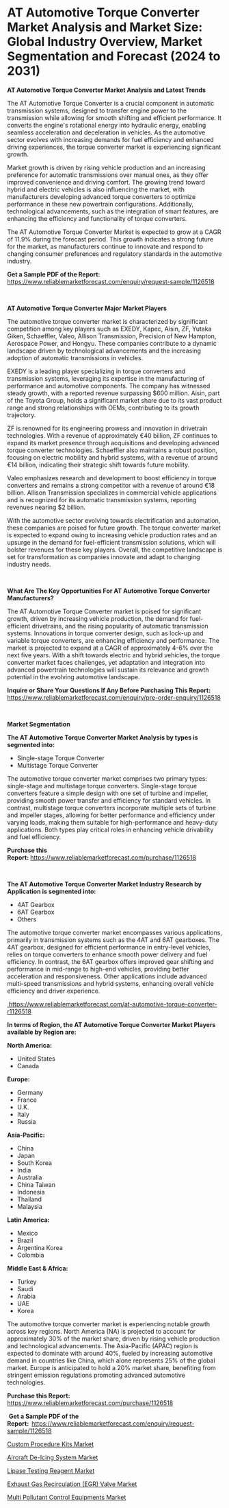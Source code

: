 <p><h1>AT Automotive Torque Converter Market Analysis and Market Size: Global Industry Overview, Market Segmentation and Forecast (2024 to 2031)</h1></p><p><strong>AT Automotive Torque Converter Market Analysis and Latest Trends</strong></p>
<p><p>The AT Automotive Torque Converter is a crucial component in automatic transmission systems, designed to transfer engine power to the transmission while allowing for smooth shifting and efficient performance. It converts the engine's rotational energy into hydraulic energy, enabling seamless acceleration and deceleration in vehicles. As the automotive sector evolves with increasing demands for fuel efficiency and enhanced driving experiences, the torque converter market is experiencing significant growth.</p><p>Market growth is driven by rising vehicle production and an increasing preference for automatic transmissions over manual ones, as they offer improved convenience and driving comfort. The growing trend toward hybrid and electric vehicles is also influencing the market, with manufacturers developing advanced torque converters to optimize performance in these new powertrain configurations. Additionally, technological advancements, such as the integration of smart features, are enhancing the efficiency and functionality of torque converters.</p><p>The AT Automotive Torque Converter Market is expected to grow at a CAGR of 11.9% during the forecast period. This growth indicates a strong future for the market, as manufacturers continue to innovate and respond to changing consumer preferences and regulatory standards in the automotive industry.</p></p>
<p><strong>Get a Sample PDF of the Report:&nbsp;</strong> <a href="https://www.reliablemarketforecast.com/enquiry/request-sample/1126518?utm_campaign=1108&utm_medium=2&utm_source=Github&utm_content=ia&utm_term=03112024&utm_id=at-automotive-torque-converter">https://www.reliablemarketforecast.com/enquiry/request-sample/1126518</a></p>
<p>&nbsp;</p>
<p><strong>AT Automotive Torque Converter Major Market Players</strong></p>
<p><p>The automotive torque converter market is characterized by significant competition among key players such as EXEDY, Kapec, Aisin, ZF, Yutaka Giken, Schaeffler, Valeo, Allison Transmission, Precision of New Hampton, Aerospace Power, and Hongyu. These companies contribute to a dynamic landscape driven by technological advancements and the increasing adoption of automatic transmissions in vehicles.</p><p>EXEDY is a leading player specializing in torque converters and transmission systems, leveraging its expertise in the manufacturing of performance and automotive components. The company has witnessed steady growth, with a reported revenue surpassing $600 million. Aisin, part of the Toyota Group, holds a significant market share due to its vast product range and strong relationships with OEMs, contributing to its growth trajectory.</p><p>ZF is renowned for its engineering prowess and innovation in drivetrain technologies. With a revenue of approximately €40 billion, ZF continues to expand its market presence through acquisitions and developing advanced torque converter technologies. Schaeffler also maintains a robust position, focusing on electric mobility and hybrid systems, with a revenue of around €14 billion, indicating their strategic shift towards future mobility.</p><p>Valeo emphasizes research and development to boost efficiency in torque converters and remains a strong competitor with a revenue of around €18 billion. Allison Transmission specializes in commercial vehicle applications and is recognized for its automatic transmission systems, reporting revenues nearing $2 billion.</p><p>With the automotive sector evolving towards electrification and automation, these companies are poised for future growth. The torque converter market is expected to expand owing to increasing vehicle production rates and an upsurge in the demand for fuel-efficient transmission solutions, which will bolster revenues for these key players. Overall, the competitive landscape is set for transformation as companies innovate and adapt to changing industry needs.</p></p>
<p>&nbsp;</p>
<p><strong>What Are The Key Opportunities For AT Automotive Torque Converter Manufacturers?</strong></p>
<p><p>The AT Automotive Torque Converter market is poised for significant growth, driven by increasing vehicle production, the demand for fuel-efficient drivetrains, and the rising popularity of automatic transmission systems. Innovations in torque converter design, such as lock-up and variable torque converters, are enhancing efficiency and performance. The market is projected to expand at a CAGR of approximately 4-6% over the next five years. With a shift towards electric and hybrid vehicles, the torque converter market faces challenges, yet adaptation and integration into advanced powertrain technologies will sustain its relevance and growth potential in the evolving automotive landscape.</p></p>
<p><strong>Inquire or Share Your Questions If Any Before Purchasing This Report:</strong> <a href="https://www.reliablemarketforecast.com/enquiry/pre-order-enquiry/1126518?utm_campaign=1108&utm_medium=2&utm_source=Github&utm_content=ia&utm_term=03112024&utm_id=at-automotive-torque-converter">https://www.reliablemarketforecast.com/enquiry/pre-order-enquiry/1126518</a></p>
<p>&nbsp;</p>
<p><strong>Market Segmentation</strong></p>
<p><strong>The AT Automotive Torque Converter Market Analysis by types is segmented into:</strong></p>
<p><ul><li>Single-stage Torque Converter</li><li>Multistage Torque Converter</li></ul></p>
<p><p>The automotive torque converter market comprises two primary types: single-stage and multistage torque converters. Single-stage torque converters feature a simple design with one set of turbine and impeller, providing smooth power transfer and efficiency for standard vehicles. In contrast, multistage torque converters incorporate multiple sets of turbine and impeller stages, allowing for better performance and efficiency under varying loads, making them suitable for high-performance and heavy-duty applications. Both types play critical roles in enhancing vehicle drivability and fuel efficiency.</p></p>
<p><strong>Purchase this Report:&nbsp;</strong><a href="https://www.reliablemarketforecast.com/purchase/1126518?utm_campaign=1108&utm_medium=2&utm_source=Github&utm_content=ia&utm_term=03112024&utm_id=at-automotive-torque-converter">https://www.reliablemarketforecast.com/purchase/1126518</a></p>
<p>&nbsp;</p>
<p><strong>The AT Automotive Torque Converter Market Industry Research by Application is segmented into:</strong></p>
<p><ul><li>4AT Gearbox</li><li>6AT Gearbox</li><li>Others</li></ul></p>
<p><p>The automotive torque converter market encompasses various applications, primarily in transmission systems such as the 4AT and 6AT gearboxes. The 4AT gearbox, designed for efficient performance in entry-level vehicles, relies on torque converters to enhance smooth power delivery and fuel efficiency. In contrast, the 6AT gearbox offers improved gear shifting and performance in mid-range to high-end vehicles, providing better acceleration and responsiveness. Other applications include advanced multi-speed transmissions and hybrid systems, enhancing overall vehicle efficiency and driver experience.</p></p>
<p><a href="https://www.reliablemarketforecast.com/at-automotive-torque-converter-r1126518?utm_campaign=1108&utm_medium=2&utm_source=Github&utm_content=ia&utm_term=03112024&utm_id=at-automotive-torque-converter">&nbsp;https://www.reliablemarketforecast.com/at-automotive-torque-converter-r1126518</a></p>
<p><strong>In terms of Region, the AT Automotive Torque Converter Market Players available by Region are:</strong></p>
<p>
    <p> <strong> North America: </strong>
        <ul>
            <li>United States</li>
            <li>Canada</li>
        </ul>
        </p> 
    <p> <strong> Europe: </strong>
        <ul>
            <li>Germany</li>
            <li>France</li>
            <li>U.K.</li>
            <li>Italy</li>
            <li>Russia</li>
        </ul>
        </p> 
    <p> <strong> Asia-Pacific: </strong>
        <ul>
            <li>China</li>
            <li>Japan</li>
            <li>South Korea</li>
            <li>India</li>
            <li>Australia</li>
            <li>China Taiwan</li>
            <li>Indonesia</li>
            <li>Thailand</li>
            <li>Malaysia</li>
        </ul>
        </p> 
    <p> <strong> Latin America: </strong>
        <ul>
            <li>Mexico</li>
            <li>Brazil</li>
            <li>Argentina Korea</li>
            <li>Colombia</li>
        </ul>
        </p> 
    <p> <strong> Middle East & Africa: </strong>
        <ul>
            <li>Turkey</li>
            <li>Saudi</li>
            <li>Arabia</li>
            <li>UAE</li>
            <li>Korea</li>
        </ul>
    </p>
    </p>
<p><p>The automotive torque converter market is experiencing notable growth across key regions. North America (NA) is projected to account for approximately 30% of the market share, driven by rising vehicle production and technological advancements. The Asia-Pacific (APAC) region is expected to dominate with around 40%, fueled by increasing automotive demand in countries like China, which alone represents 25% of the global market. Europe is anticipated to hold a 20% market share, benefiting from stringent emission regulations promoting advanced automotive technologies.</p></p>
<p><strong>Purchase this Report: </strong><a href="https://www.reliablemarketforecast.com/purchase/1126518?utm_campaign=1108&utm_medium=2&utm_source=Github&utm_content=ia&utm_term=03112024&utm_id=at-automotive-torque-converter">https://www.reliablemarketforecast.com/purchase/1126518</a></p>
<p>&nbsp;<strong>Get a Sample PDF of the Report:&nbsp;&nbsp;</strong><a href="https://www.reliablemarketforecast.com/enquiry/request-sample/1126518?utm_campaign=1108&utm_medium=2&utm_source=Github&utm_content=ia&utm_term=03112024&utm_id=at-automotive-torque-converter">https://www.reliablemarketforecast.com/enquiry/request-sample/1126518</a></p>
<p><strong></strong></p>
<p><p><a href="https://issuu.com/reportprime-2/docs/custom-procedure-kits-market-size-2_4ee47d68df3278?utm_campaign=1108&utm_medium=2&utm_source=Github&utm_content=ia&utm_term=03112024&utm_id=at-automotive-torque-converter">Custom Procedure Kits Market</a></p><p><a href="https://github.com/markita8qfi/Market-Research-Report-List-1/blob/main/aircraft-de-icing-system-market.md?utm_campaign=1108&utm_medium=2&utm_source=Github&utm_content=ia&utm_term=03112024&utm_id=at-automotive-torque-converter">Aircraft De-Icing System Market</a></p><p><a href="https://issuu.com/reportprime-2/docs/lipase-testing-reagent-market-size-_e45c899ac99290?utm_campaign=1108&utm_medium=2&utm_source=Github&utm_content=ia&utm_term=03112024&utm_id=at-automotive-torque-converter">Lipase Testing Reagent Market</a></p><p><a href="https://github.com/habinadmshaulz/Market-Research-Report-List-1/blob/main/exhaust-gas-recirculation-egr-valve-market.md?utm_campaign=1108&utm_medium=2&utm_source=Github&utm_content=ia&utm_term=03112024&utm_id=at-automotive-torque-converter">Exhaust Gas Recirculation (EGR) Valve Market</a></p><p><a href="https://www.linkedin.com/pulse/multi-pollutant-control-equipments-market-navigating-challenges-1uxze?utm_campaign=1108&utm_medium=2&utm_source=Github&utm_content=ia&utm_term=03112024&utm_id=at-automotive-torque-converter">Multi Pollutant Control Equipments Market</a></p></p>